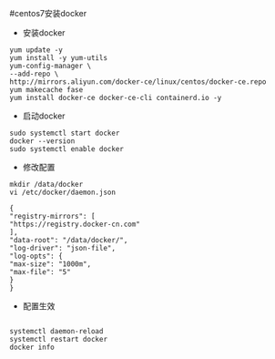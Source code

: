#centos7安装docker

- 安装docker
```shell
yum update -y
yum install -y yum-utils
yum-config-manager \
--add-repo \
http://mirrors.aliyun.com/docker-ce/linux/centos/docker-ce.repo
yum makecache fase
yum install docker-ce docker-ce-cli containerd.io -y
```

- 启动docker
```shell
sudo systemctl start docker
docker --version
sudo systemctl enable docker
```
- 修改配置
```shell
mkdir /data/docker
vi /etc/docker/daemon.json
```

```shell
{
"registry-mirrors": [
"https://registry.docker-cn.com"
],
"data-root": "/data/docker/",
"log-driver": "json-file",
"log-opts": {
"max-size": "1000m",
"max-file": "5"
}
}
```

- 配置生效
```shell

systemctl daemon-reload
systemctl restart docker
docker info
```


